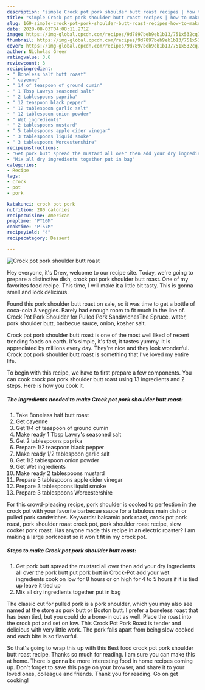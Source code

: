 ```yaml
---
description: "simple Crock pot pork shoulder butt roast recipes | how to make good Crock pot pork shoulder butt roast"
title: "simple Crock pot pork shoulder butt roast recipes | how to make good Crock pot pork shoulder butt roast"
slug: 169-simple-crock-pot-pork-shoulder-butt-roast-recipes-how-to-make-good-crock-pot-pork-shoulder-butt-roast
date: 2020-08-03T04:08:11.271Z
image: https://img-global.cpcdn.com/recipes/9d7897beb9eb1b13/751x532cq70/crock-pot-pork-shoulder-butt-roast-recipe-main-photo.jpg
thumbnail: https://img-global.cpcdn.com/recipes/9d7897beb9eb1b13/751x532cq70/crock-pot-pork-shoulder-butt-roast-recipe-main-photo.jpg
cover: https://img-global.cpcdn.com/recipes/9d7897beb9eb1b13/751x532cq70/crock-pot-pork-shoulder-butt-roast-recipe-main-photo.jpg
author: Nicholas Greer
ratingvalue: 3.6
reviewcount: 3
recipeingredient:
- " Boneless half butt roast"
- " cayenne"
- " 14 of teaspoon of ground cumin"
- " 1 Tbsp Lawrys seasoned salt"
- " 2 tablespoons paprika"
- " 12 teaspoon black pepper"
- " 12 tablespoon garlic salt"
- " 12 tablespoon onion powder"
- " Wet ingredients"
- " 2 tablespoons mustard"
- " 5 tablespoons apple cider vinegar"
- " 3 tablespoons liquid smoke"
- " 3 tablespoons Worcestershire"
recipeinstructions:
- "Get pork butt spread the mustard all over then add your dry ingredients all over the pork butt put pork butt in Crock-Pot add your wet ingredients cook on low for 8 hours or on high for 4 to 5 hours if it is tied up leave it tied up"
- "Mix all dry ingredients together put in bag"
categories:
- Recipe
tags:
- crock
- pot
- pork

katakunci: crock pot pork 
nutrition: 280 calories
recipecuisine: American
preptime: "PT16M"
cooktime: "PT57M"
recipeyield: "4"
recipecategory: Dessert

---
```



![Crock pot pork shoulder butt roast](https://img-global.cpcdn.com/recipes/9d7897beb9eb1b13/751x532cq70/crock-pot-pork-shoulder-butt-roast-recipe-main-photo.jpg)

Hey everyone, it's Drew, welcome to our recipe site. Today, we're going to prepare a distinctive dish, crock pot pork shoulder butt roast. One of my favorites food recipe. This time, I will make it a little bit tasty. This is gonna smell and look delicious.

Found this pork shoulder butt roast on sale, so it was time to get a bottle of coca-cola &amp; veggies. Barely had enough room to fit much in the line of. Crock Pot Pork Shoulder for Pulled Pork SandwichesThe Spruce. water, pork shoulder butt, barbecue sauce, onion, kosher salt.

Crock pot pork shoulder butt roast is one of the most well liked of recent trending foods on earth. It's simple, it's fast, it tastes yummy. It is appreciated by millions every day. They're nice and they look wonderful. Crock pot pork shoulder butt roast is something that I've loved my entire life.


To begin with this recipe, we have to first prepare a few components. You can cook crock pot pork shoulder butt roast using 13 ingredients and 2 steps. Here is how you cook it.

<!--inarticleads1-->

##### The ingredients needed to make Crock pot pork shoulder butt roast:

1. Take  Boneless half butt roast
1. Get  cayenne
1. Get  1/4 of teaspoon of ground cumin
1. Make ready  1 Tbsp Lawry&#39;s seasoned salt
1. Get  2 tablespoons paprika
1. Prepare  1/2 teaspoon black pepper
1. Make ready  1/2 tablespoon garlic salt
1. Get  1/2 tablespoon onion powder
1. Get  Wet ingredients
1. Make ready  2 tablespoons mustard
1. Prepare  5 tablespoons apple cider vinegar
1. Prepare  3 tablespoons liquid smoke
1. Prepare  3 tablespoons Worcestershire


For this crowd-pleasing recipe, pork shoulder is cooked to perfection in the crock pot with your favorite barbecue sauce for a fabulous main dish or pulled pork sandwiches. Keywords: balsamic pork roast, crock pot pork roast, pork shoulder roast crock pot, pork shoulder roast recipe, slow cooker pork roast. Has anyone made this recipe in an electric roaster? I am making a large pork roast so it won&#39;t fit in my crock pot. 

<!--inarticleads2-->

##### Steps to make Crock pot pork shoulder butt roast:

1. Get pork butt spread the mustard all over then add your dry ingredients all over the pork butt put pork butt in Crock-Pot add your wet ingredients cook on low for 8 hours or on high for 4 to 5 hours if it is tied up leave it tied up
1. Mix all dry ingredients together put in bag


The classic cut for pulled pork is a pork shoulder, which you may also see named at the store as pork butt or Boston butt. I prefer a boneless roast that has been tied, but you could do a bone-in cut as well. Place the roast into the crock pot and set on low. This Crock Pot Pork Roast is tender and delicious with very little work. The pork falls apart from being slow cooked and each bite is so flavorful. 

So that's going to wrap this up with this Best food crock pot pork shoulder butt roast recipe. Thanks so much for reading. I am sure you can make this at home. There is gonna be more interesting food in home recipes coming up. Don't forget to save this page on your browser, and share it to your loved ones, colleague and friends. Thank you for reading. Go on get cooking!
